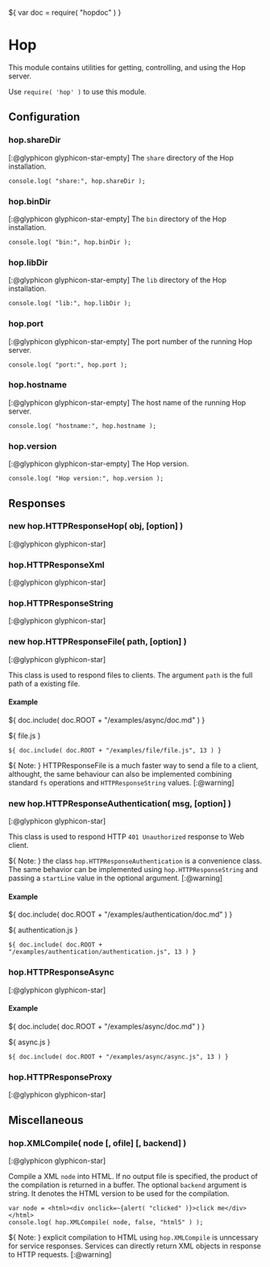 ${ var doc = require( "hopdoc" ) }

Hop
===

This module contains utilities for getting, controlling, and using the
Hop server.

Use `require( 'hop' )` to use this module.


Configuration
-------------

### hop.shareDir ###
[:@glyphicon glyphicon-star-empty]
The `share` directory of the Hop installation.

```hopscript
console.log( "share:", hop.shareDir );
```

### hop.binDir ###
[:@glyphicon glyphicon-star-empty]
The `bin` directory of the Hop installation.

```hopscript
console.log( "bin:", hop.binDir );
```

### hop.libDir ###
[:@glyphicon glyphicon-star-empty]
The `lib` directory of the Hop installation.

```hopscript
console.log( "lib:", hop.libDir );
```

### hop.port ###
[:@glyphicon glyphicon-star-empty]
The port number of the running Hop server.

```hopscript
console.log( "port:", hop.port );
```

### hop.hostname ###
[:@glyphicon glyphicon-star-empty]
The host name of the running Hop server.

```hopscript
console.log( "hostname:", hop.hostname );
```


### hop.version ###
[:@glyphicon glyphicon-star-empty]
The Hop version.

```hopscript
console.log( "Hop version:", hop.version );
```


Responses
---------

### new hop.HTTPResponseHop( obj, [option] ) ###
[:@glyphicon glyphicon-star]

### hop.HTTPResponseXml ###
[:@glyphicon glyphicon-star]

### hop.HTTPResponseString ###
[:@glyphicon glyphicon-star]

### new hop.HTTPResponseFile( path, [option] ) ###
[:@glyphicon glyphicon-star]

This class is used to respond files to clients. The argument `path` is
the full path of a existing file.

#### Example ####

${ doc.include( doc.ROOT + "/examples/async/doc.md" ) }

${ <span class="label label-info">file.js</span> }

```hopscript
${ doc.include( doc.ROOT + "/examples/file/file.js", 13 ) }
```

${ <span class="label label-warning">Note:</span> }
HTTPResponseFile is a much faster way to send a file to a client, althought,
the same behaviour can also be implemented combining standard `fs` operations
and `HTTPResponseString` values.
[:@warning]

### new hop.HTTPResponseAuthentication( msg, [option] ) ###
[:@glyphicon glyphicon-star]

This class is used to respond HTTP `401 Unauthorized` response to Web
client.

${ <span class="label label-warning">Note:</span> }
the class `hop.HTTPResponseAuthentication` is a convenience class.
The same behavior can be implemented using `hop.HTTPResponseString`
and passing a `startLine` value in the optional argument.
[:@warning]

#### Example ####

${ doc.include( doc.ROOT + "/examples/authentication/doc.md" ) }

${ <span class="label label-info">authentication.js</span> }

```hopscript
${ doc.include( doc.ROOT + "/examples/authentication/authentication.js", 13 ) }
```

### hop.HTTPResponseAsync ###
[:@glyphicon glyphicon-star]

#### Example ####

${ doc.include( doc.ROOT + "/examples/async/doc.md" ) }

${ <span class="label label-info">async.js</span> }

```hopscript
${ doc.include( doc.ROOT + "/examples/async/async.js", 13 ) }
```

### hop.HTTPResponseProxy ###
[:@glyphicon glyphicon-star]

Miscellaneous
-------------

### hop.XMLCompile( node [, ofile] [, backend] ) ###
[:@glyphicon glyphicon-star]

Compile a XML `node` into HTML. If no output file is specified,
the product of the compilation is returned in a buffer. The
optional `backend` argument is string. It denotes the HTML version to be
used for the compilation.

```hopscript
var node = <html><div onclick=~{alert( "clicked" )}>click me</div></html>
console.log( hop.XMLCompile( node, false, "html5" ) );
```

${ <span class="label label-warning">Note:</span> }
explicit compilation to HTML using `hop.XMLCompile` is unncessary
for service responses. Services can directly return XML objects
in response to HTTP requests.
[:@warning]
